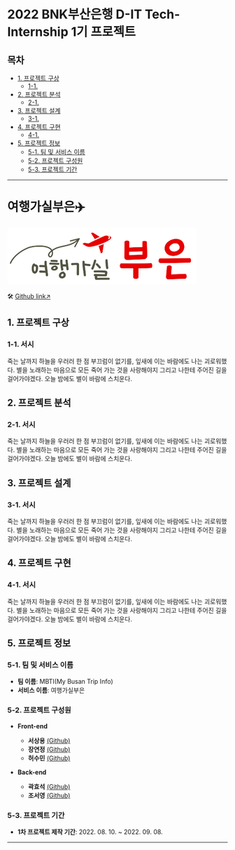 # 2022 BNK부산은행 D-IT Tech-Internship 1기 프로젝트

## 목차

- [1. 프로젝트 구상](#1-프로젝트-구상)
    - [1-1. ]()
- [2. 프로젝트 분석](#2-프로젝트-분석)
    - [2-1. ]()
- [3. 프로젝트 설계](#3-프로젝트-설계)
    - [3-1. ]()
- [4. 프로젝트 구현](#4-프로젝트-구현)
    - [4-1. ]()
- [5. 프로젝트 정보](#5-프로젝트-정보)
    - [5-1. 팀 및 서비스 이름](#5-1-팀-및-서비스-이름)
    - [5-2. 프로젝트 구성원](#5-2-프로젝트-구성원)
    - [5-3. 프로젝트 기간](#5-3-프로젝트-기간)

***

# 여행가실부은✈️
![로고이미지](./docImage/mbti.png)

🛠 [Github link↗](https://github.com/ssy0061/MyBusanTripInfo)


## 1. 프로젝트 구상

### 1-1. 서시
죽는 날까지 하늘을 우러러 한 점 부끄럼이 없기를, 잎새에 이는 바람에도 나는 괴로워했다. 별을 노래하는 마음으로 모든 죽어 가는 것을 사랑해야지 그리고 나한테 주어진 길을 걸어가야겠다. 오늘 밤에도 별이 바람에 스치운다.


## 2. 프로젝트 분석

### 2-1. 서시
죽는 날까지 하늘을 우러러 한 점 부끄럼이 없기를, 잎새에 이는 바람에도 나는 괴로워했다. 별을 노래하는 마음으로 모든 죽어 가는 것을 사랑해야지 그리고 나한테 주어진 길을 걸어가야겠다. 오늘 밤에도 별이 바람에 스치운다.


## 3. 프로젝트 설계

### 3-1. 서시
죽는 날까지 하늘을 우러러 한 점 부끄럼이 없기를, 잎새에 이는 바람에도 나는 괴로워했다. 별을 노래하는 마음으로 모든 죽어 가는 것을 사랑해야지 그리고 나한테 주어진 길을 걸어가야겠다. 오늘 밤에도 별이 바람에 스치운다.


## 4. 프로젝트 구현

### 4-1. 서시
죽는 날까지 하늘을 우러러 한 점 부끄럼이 없기를, 잎새에 이는 바람에도 나는 괴로워했다. 별을 노래하는 마음으로 모든 죽어 가는 것을 사랑해야지 그리고 나한테 주어진 길을 걸어가야겠다. 오늘 밤에도 별이 바람에 스치운다.


## 5. 프로젝트 정보

### 5-1. 팀 및 서비스 이름
- **팀 이름**: MBTI(My Busan Trip Info)
- **서비스 이름**: 여행가실부은

### 5-2. 프로젝트 구성원
- **Front-end**
    - **서상용** [(Github)](https://github.com/ssy0061)
    - **장연정** [(Github)](https://github.com/yjungs2)
    - **허수민** [(Github)](https://github.com/acetyl-CoA)

- **Back-end**
    - **곽효석** [(Github)](https://github.com/kkhsuk)
    - **조서영** [(Github)](https://github.com/choseoyeong)

### 5-3. 프로젝트 기간
- **1차 프로젝트 제작 기간**: 2022. 08. 10. ~ 2022. 09. 08.


***